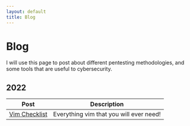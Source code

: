 ```yaml
---
layout: default
title: Blog
---
```


# Blog

I will use this page to post about different pentesting methodologies, and some tools that are useful to cybersecurity.

## 2022

| Post | Description |
|---|---|
| [Vim Checklist](_posts/2022-09-19-vim_checklist.md) | Everything vim that you will ever need! |
